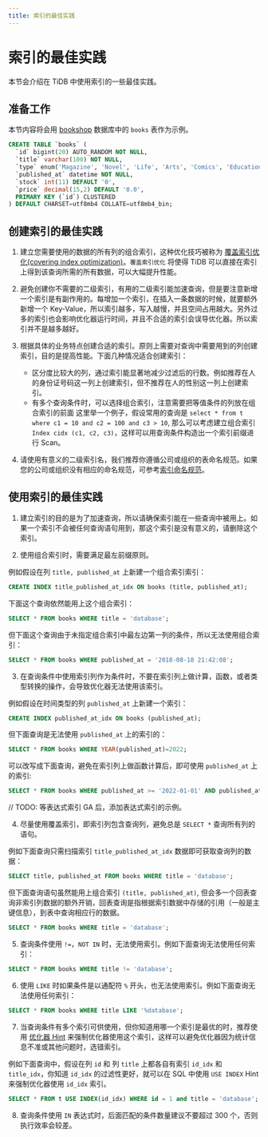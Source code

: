 ```yaml
---
title: 索引的最佳实践
---
```


<!-- markdownlint-disable MD029 -->

# 索引的最佳实践

本节会介绍在 TiDB 中使用索引的一些最佳实践。

## 准备工作

本节内容将会用 [bookshop](/develop/bookshop-schema-design.md) 数据库中的 `books` 表作为示例。

```sql
CREATE TABLE `books` (
  `id` bigint(20) AUTO_RANDOM NOT NULL,
  `title` varchar(100) NOT NULL,
  `type` enum('Magazine', 'Novel', 'Life', 'Arts', 'Comics', 'Education & Reference', 'Humanities & Social Sciences', 'Science & Technology', 'Kids', 'Sports') NOT NULL,
  `published_at` datetime NOT NULL,
  `stock` int(11) DEFAULT '0',
  `price` decimal(15,2) DEFAULT '0.0',
  PRIMARY KEY (`id`) CLUSTERED
) DEFAULT CHARSET=utf8mb4 COLLATE=utf8mb4_bin;
```

## 创建索引的最佳实践

1. 建立您需要使用的数据的所有列的组合索引，这种优化技巧被称为 [覆盖索引优化(covering index optimization)](https://docs.pingcap.com/zh/tidb/stable/explain-indexes#indexreader)。`覆盖索引优化` 将使得 TiDB 可以直接在索引上得到该查询所需的所有数据，可以大幅提升性能。

2. 避免创建你不需要的二级索引，有用的二级索引能加速查询，但是要注意新增一个索引是有副作用的。每增加一个索引，在插入一条数据的时候，就要额外新增一个 Key-Value，所以索引越多，写入越慢，并且空间占用越大。另外过多的索引也会影响优化器运行时间，并且不合适的索引会误导优化器。所以索引并不是越多越好。

3. 根据具体的业务特点创建合适的索引。原则上需要对查询中需要用到的列创建索引，目的是提高性能。下面几种情况适合创建索引：

   - 区分度比较大的列，通过索引能显著地减少过滤后的行数。例如推荐在人的身份证号码这一列上创建索引，但不推荐在人的性别这一列上创建索引。
   - 有多个查询条件时，可以选择组合索引，注意需要把等值条件的列放在组合索引的前面
     这里举一个例子，假设常用的查询是 `select * from t where c1 = 10 and c2 = 100 and c3 > 10`, 那么可以考虑建立组合索引 `Index cidx (c1, c2, c3)`，这样可以用查询条件构造出一个索引前缀进行 Scan。

4. 请使用有意义的二级索引名，我们推荐你遵循公司或组织的表命名规范。如果您的公司或组织没有相应的命名规范，可参考[索引命名规范](/develop/object-naming-guidelines.md#5-索引命名规范)。

## 使用索引的最佳实践

1. 建立索引的目的是为了加速查询，所以请确保索引能在一些查询中被用上。如果一个索引不会被任何查询语句用到，那这个索引是没有意义的，请删除这个索引。

2. 使用组合索引时，需要满足最左前缀原则。

例如假设在列 `title, published_at` 上新建一个组合索引索引：

```sql
CREATE INDEX title_published_at_idx ON books (title, published_at);
```

下面这个查询依然能用上这个组合索引：

```sql
SELECT * FROM books WHERE title = 'database';
```

但下面这个查询由于未指定组合索引中最左边第一列的条件，所以无法使用组合索引：

```sql
SELECT * FROM books WHERE published_at = '2018-08-18 21:42:08';
```

3. 在查询条件中使用索引列作为条件时，不要在索引列上做计算，函数，或者类型转换的操作，会导致优化器无法使用该索引。

例如假设在时间类型的列 `published_at` 上新建一个索引：

```sql
CREATE INDEX published_at_idx ON books (published_at);
```

但下面查询是无法使用 `published_at` 上的索引的：

```sql
SELECT * FROM books WHERE YEAR(published_at)=2022;
```

可以改写成下面查询，避免在索引列上做函数计算后，即可使用 `published_at` 上的索引:

```sql
SELECT * FROM books WHERE published_at >= '2022-01-01' AND published_at < '2023-01-01';
```

// TODO: 等表达式索引 GA 后，添加表达式索引的示例。

4. 尽量使用覆盖索引，即索引列包含查询列，避免总是 `SELECT *` 查询所有列的语句。

例如下面查询只需扫描索引 `title_published_at_idx` 数据即可获取查询列的数据：

```sql
SELECT title, published_at FROM books WHERE title = 'database';
```

但下面查询语句虽然能用上组合索引 `(title, published_at)`, 但会多一个回表查询非索引列数据的额外开销，回表查询是指根据索引数据中存储的引用（一般是主键信息），到表中查询相应行的数据。

```sql
SELECT * FROM books WHERE title = 'database';
```

5. 查询条件使用 `!=`，`NOT IN` 时，无法使用索引。例如下面查询无法使用任何索引：

```sql
SELECT * FROM books WHERE title != 'database';
```

6. 使用 `LIKE` 时如果条件是以通配符 `%` 开头，也无法使用索引。例如下面查询无法使用任何索引：

```sql
SELECT * FROM books WHERE title LIKE '%database';
```

7. 当查询条件有多个索引可供使用，但你知道用哪一个索引是最优的时，推荐使用 [优化器 Hint](https://docs.pingcap.com/zh/tidb/stable/optimizer-hints) 来强制优化器使用这个索引，这样可以避免优化器因为统计信息不准或其他问题时，选错索引。

例如下面查询中，假设在列 `id` 和 列 `title` 上都各自有索引 `id_idx` 和 `title_idx`，你知道 `id_idx` 的过滤性更好，就可以在 SQL 中使用 `USE INDEX` Hint 来强制优化器使用 `id_idx` 索引。

```sql
SELECT * FROM t USE INDEX(id_idx) WHERE id = 1 and title = 'database';
```

8. 查询条件使用 `IN` 表达式时，后面匹配的条件数量建议不要超过 300 个，否则执行效率会较差。

